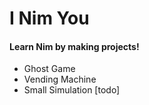 # I Nim You

#### Learn Nim by making projects!

- Ghost Game
- Vending Machine
- Small Simulation [todo]
